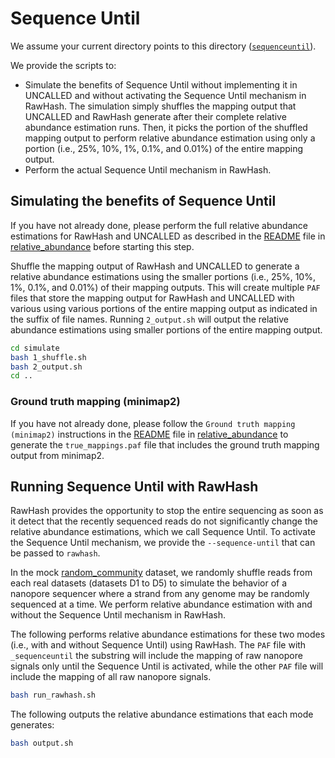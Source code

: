 # Sequence Until

We assume your current directory points to this directory ([`sequenceuntil`](./)).

We provide the scripts to:

* Simulate the benefits of Sequence Until without implementing it in UNCALLED and without activating the Sequence Until mechanism in RawHash. The simulation simply shuffles the mapping output that UNCALLED and RawHash generate after their complete relative abundance estimation runs. Then, it picks the portion of the shuffled mapping output to perform relative abundance estimation using only a portion (i.e., 25%, 10%, 1%, 0.1%, and 0.01%) of the entire mapping output.
* Perform the actual Sequence Until mechanism in RawHash.

## Simulating the benefits of Sequence Until

If you have not already done, please perform the full relative abundance estimations for RawHash and UNCALLED as described in the [README](../README.md) file in [relative_abundance](../) before starting this step.

Shuffle the mapping output of RawHash and UNCALLED to generate a relative abundance estimations using the smaller portions (i.e., 25%, 10%, 1%, 0.1%, and 0.01%) of their mapping outputs. This will create multiple `PAF` files that store the mapping output for RawHash and UNCALLED with various using various portions of the entire mapping output as indicated in the suffix of file names. Running `2_output.sh` will output the relative abundance estimations using smaller portions of the entire mapping output.

```bash
cd simulate
bash 1_shuffle.sh
bash 2_output.sh
cd ..
```

### Ground truth mapping (minimap2)

If you have not already done, please follow the `Ground truth mapping (minimap2)` instructions in the [README](..//README.md) file in [relative_abundance](../) to generate the `true_mappings.paf` file that includes the ground truth mapping output from minimap2.

## Running Sequence Until with RawHash

RawHash provides the opportunity to stop the entire sequencing as soon as it detect that the recently sequenced reads do not significantly change the relative abundance estimations, which we call Sequence Until. To activate the Sequence Until mechanism, we provide the `--sequence-until` that can be passed to `rawhash`.

In the mock [random_community](../../../data/random_community/) dataset, we randomly shuffle reads from each real datasets (datasets D1 to D5) to simulate the behavior of a nanopore sequencer where a strand from any genome may be randomly sequenced at a time. We perform relative abundance estimation with and without the Sequence Until mechanism in RawHash.

The following performs relative abundance estimations for these two modes (i.e., with and without Sequence Until) using RawHash. The `PAF` file with `_sequenceuntil` the substring will include the mapping of raw nanopore signals only until the Sequence Until is activated, while the other `PAF` file will include the mapping of all raw nanopore signals.

```bash
bash run_rawhash.sh
```

The following outputs the relative abundance estimations that each mode generates:

```bash
bash output.sh
```
